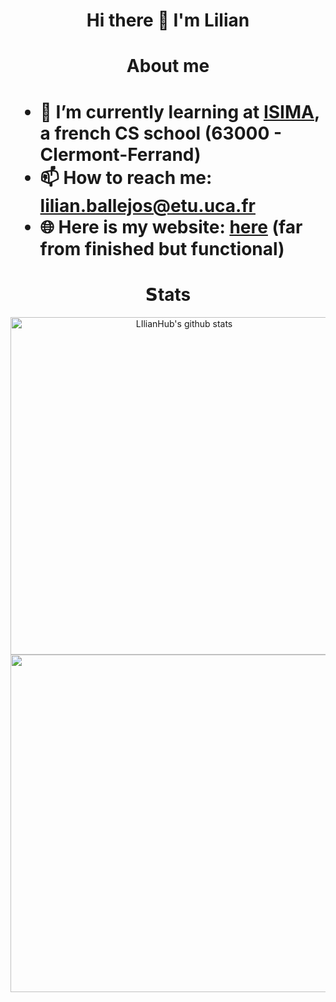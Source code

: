 <h1 align="center">
      Hi there 👋 I'm Lilian
</h1>

<h1 align="center">About me<h1>

- 🌱 I’m currently learning at <a href="https://isima.fr">ISIMA</a>, a french CS school (63000 - Clermont-Ferrand)
- 📫 How to reach me: lilian.ballejos@etu.uca.fr
- 🌐 Here is my website: <a href="https://ballejos-lilian.fr">here</a> (far from finished but functional)



<h1 align="center">𝗦tats</h1>
<div align="center">
  <a href="https://github.com/anuraghazra/github-readme-stats"><img width="540" height="auto" src="https://github-readme-stats.vercel.app/api?username=LIlianHub&show_icons=true&theme=github_dark&hide_border=true" alt="LIlianHub's github stats" class="left" /></a> 
</div>
<div align="center">
  <a href="https://github.com/anuraghazra/github-readme-stats"><img width="540" height="auto" src="https://github-readme-stats.vercel.app/api/top-langs/?username=LIlianHub&layout=compact&theme=github_dark&hide_border=true" class="center" /></a>
</div>
